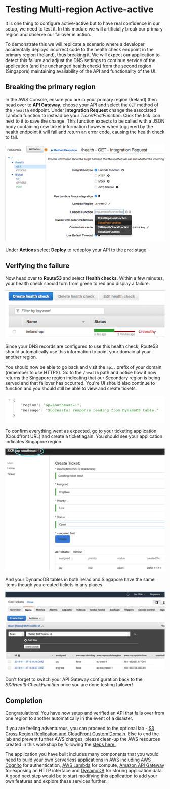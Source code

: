 # Testing Multi-region Active-active

It is one thing to configure active-active but to have real confidence in our
setup, we need to test it. In this module we will artificially break our
primary region and observe our failover in action.

To demonstrate this we will replicate a scenario where a developer
accidentally deploys incorrect code to the health check endpoint in the
primary region (Ireland), thus breaking it. We will expect our application to detect
this failure and adjust the DNS settings to continue service of the
application (and the unchanged health check) from the second region (Singapore)
maintaining availability of the API and functionality of the UI.

## Breaking the primary region

In the AWS Console, ensure you are in your primary region (Ireland) then head over to
**API Gateway**, choose your API and select the `GET` method of the `/health`
endpoint. Under **Integration Request** change the associated Lambda function
to instead be your *TicketPostFunction*. Click the tick icon next to it to save the
change. This function expects to be called with a JSON body containing new ticket information however when triggered by the health endpoint it will fail and return an error code, causing the health check to fail.

![Break api](images/break-api.png)

Under **Actions** select **Deploy** to redeploy your API to the `prod` stage.

## Verifying the failure

Now head over to **Route53** and select **Health checks**. Within a few
minutes, your health check should turn from green to red and display a
failure.

![Failed health check](images/failed-health.png)

Since your DNS records are configured to use this health check, Route53 should
automatically use this information to point your domain at your another
region.

You should now be able to go back and visit the `api.` prefix of your domain
(remember to use HTTPS). Go to the `/health` path and notice how it now
returns the Singapore region indicating that our Secondary region is being
served and that failover has occurred. You're UI should also continue to
function and you should still be able to view and create tickets.

![Failed over health check response](images/failed-over-response.png)

To confirm everything went as expected, go to your ticketing application (Cloudfront URL)
and create a ticket again. You should see your application indicates Singapore region. 

![Create ticket in Singapore](images/create-ticket.png)

And your DynamoDB tables in both Irelad and Singapore have the same items though you created
tickets in any places. 

![DynamoDB Global tables](images/dynamodb-table.png)

Don't forget to switch your API Gateway configuration back to the
*SXRHealthCheckFunction* once you are done testing failover!

## Completion

Congratulations! You have now setup and verified an API that fails over from
one region to another automatically in the event of a disaster.

If you are feeling adventurous, you can proceed to the optional lab - [S3 Cross Region Replication and CloudFront Custom Domain](6_S3Replication/README.md).
Else to end the lab and prevent further AWS charges, please clean-up the AWS resources created in this workshop by following the [steps here.](../5_Cleanup/README.md)

The application you have built includes many components that you would need to
build your own Serverless applications in AWS including [AWS
Cognito](https://aws.amazon.com/cognito) for authentication, [AWS
Lambda](https://aws.amazon.com/lambda) for compute, [Amazon API
Gateway](https://aws.amazon.com/apigateway) for exposing an HTTP interface and
[DynamoDB](https://aws.amazon.com/dynamodb) for storing application data. A
good next step would be to start modifying this application to add your own
features and explore these services further.
